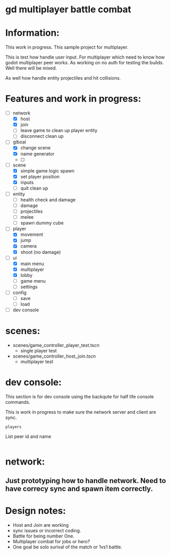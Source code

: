 # gd multiplayer battle combat

# Information:
 This work in progress. This sample project for multiplayer.
 
 This is test how handle user input.  For multiplayer which need to know how godot multiplayer peer works. As working on no auth for testing the builds. Well there will be mixed.

 As well how handle entity projectiles and hit collisions.

# Features and work in progress:
 - [ ] network
 	- [x] host
 	- [x] join 
	- [ ] leave game to clean up player entity
	- [ ] disconnect clean up
 - [ ] glboal
 	- [x] change scene
	- [x] name generator
	- [ ] 
 - [ ] scene
 	- [x] simple game logic spawn
 	- [x] set player position
 	- [x] inputs
	- [ ] quit clean up
 - [ ] entity
 	- [ ] health check and damage
 	- [ ] damage
 	- [ ] projectiles
	- [ ] melee
	- [ ] spawn dummy cube
 - [ ] player
	- [x] movement
	- [x] jump
	- [x] camera
	- [x] shoot (no damage)
 - [ ] ui
	- [x] main menu
	- [x] multiplayer
	- [x] lobby
	- [ ] game menu
	- [ ] settings
 - [ ] config
	- [ ] save
	- [ ] load
 - [ ] dev console 

# scenes:
- scenes/game_controller_player_test.tscn
	- single player test
- scenes/game_controller_host_join.tscn
	- multiplayer test


# dev console:
 This section is for dev console using the backqute for half life console commands.

 This is work in progress to make sure the network server and client are sync.

```
players 
```
List peer id and name

```
```

# network:
  Just prototyping how to handle network. Need to have correcy sync and spawn item correctly.
- 



# Design notes:
  - Host and Join are working
  - sync issues or incorrect coding.
  -	Battle for being number One.
  -	Multiplayer combat for jobs or hero?
  -	One goal be solo surival of the match or 1vs1 battle.
